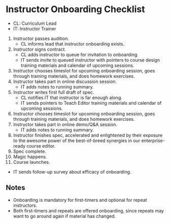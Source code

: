 # Instructor Onboarding Checklist

- CL: Curriculum Lead
- IT: Instructor Trainer

1. Instructor passes audition.
   - CL informs lead that instructor onboarding exists.
2. Instructor signs contract.
   - CL adds instructor to queue for invitation to onboarding.
   - IT sends invite to queued instructor with pointers to course design training materials and calendar of upcoming sessions.
3. Instructor chooses timeslot for upcoming onboarding session, goes through training materials, and does homework exercises.
4. Instructor takes part in online discussion session.
   - IT adds notes to running summary.
5. Instructor writes first full draft of spec.
   - CL notifies IT that instructor is far enough along.
   - IT sends pointers to Teach Editor training materials and calendar of upcoming sessions.
6. Instructor chooses timeslot for upcoming onboarding session, goes through training materials, and does homework exercises.
7. Instructor takes part in online demo/Q&A session.
   - IT adds notes to running summary.
6. Instructor finishes spec, accelerated and enlightened by their exposure to the awesome power of the best-of-breed synergies in our enterprise-ready course editor.
7. Spec complete.
8. Magic happens.
9. Course launches.
  - IT sends follow-up survey about efficacy of onboarding.

## Notes

- Onboarding is mandatory for first-timers and optional for repeat instructors.
- Both first-timers and repeats are offered onboarding, since repeats may want to go around again if material has changed.
